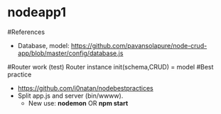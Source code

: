 # nodeapp1

#References
- Database, model: https://github.com/pavansolapure/node-crud-app/blob/master/config/database.js

#Router work (test)
Router instance
    init(schema,CRUD) = model
#Best practice
- https://github.com/i0natan/nodebestpractices
- Split app.js and server (bin/wwww).
    - New use: **nodemon** OR **npm start**